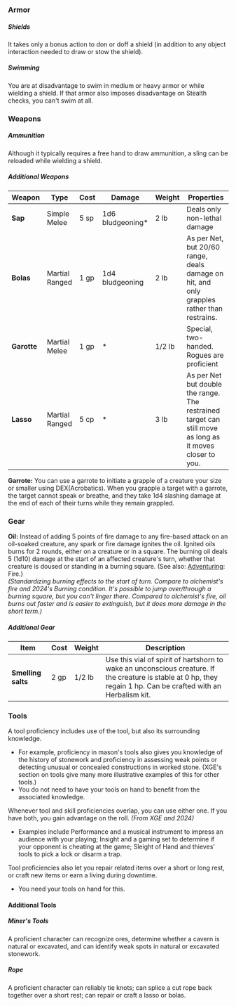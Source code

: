 ### Armor

##### Shields
It takes only a bonus action to don or doff a shield (in addition to any object interaction needed to draw or stow the shield).

##### Swimming
You are at disadvantage to swim in medium or heavy armor or while wielding a shield. If that armor also imposes disadvantage on Stealth checks, you can't swim at all.

### Weapons

##### Ammunition
Although it typically requires a free hand to draw ammunition, a sling can be reloaded while wielding a shield.  

<!--
Quarterstaff 
Can be used to attack with each end, as if you held a d6 bludgeoning weapon in each hand.
If you have proficiency with martial weapons or monk weapons, you can make an attack with a quarterstaff as a reach weapon. You must be holding the weapon in two hands to do this, and the damage die on a hit is a d6.

Spear
If you have proficiency with martial weapons or monk weapons, you can make an attack with a spear as a reach weapon. You must be holding the weapon in two hands to do this, and the damage die on a hit is a d6.
-->

##### Additional Weapons

| Weapon      | Type           | Cost | Damage           | Weight | Properties                                                                                               |
| ----------- | -------------- | ---- | ---------------- | ------ | -------------------------------------------------------------------------------------------------------- |
| **Sap**     | Simple Melee   | 5 sp | 1d6 bludgeoning* | 2 lb   | Deals only non-lethal damage                                                                             |
| **Bolas**   | Martial Ranged | 1 gp | 1d4 bludgeoning  | 2 lb   | As per Net, but 20/60 range, deals damage on hit, and only grapples rather than restrains.               |
| **Garotte** | Martial Melee  | 1 gp | \*               | 1/2 lb | Special, two-handed.  <br>Rogues are proficient                                                          |
| **Lasso**   | Martial Ranged | 5 cp | *                | 3 lb   | As per Net but double the range. The restrained target can still move as long as it moves closer to you. |

**Garrote:** You can use a garrote to initiate a grapple of a creature your size or smaller using DEX(Acrobatics). When you grapple a target with a garrote, the target cannot speak or breathe, and they take 1d4 slashing damage at the end of each of their turns while they remain grappled.

### Gear

**Oil:** Instead of adding 5 points of fire damage to any fire-based attack on an oil-soaked creature, any spark or fire damage ignites the oil. Ignited oils burns for 2 rounds, either on a creature or in a square.  The burning oil deals 5 (1d10) damage at the start of an affected creature's turn, whether that creature is doused or standing in a burning square.  (See also: [Adventuring](Adventuring.md): Fire.)  
*(Standardizing burning effects to the start of turn. Compare to alchemist's fire and 2024's Burning condition. It's possible to jump over/through a burning square, but you can't linger there. Compared to alchemist's fire, oil burns out faster and is easier to extinguish, but it does more damage in the short term.)*

##### Additional Gear

| Item               | Cost | Weight | Description                                                                                                                                                      |
| ------------------ | ---- | ------ | ---------------------------------------------------------------------------------------------------------------------------------------------------------------- |
| **Smelling salts** | 2 gp | 1/2 lb | Use this vial of spirit of hartshorn to wake an unconscious creature. If the creature is stable at 0 hp, they regain 1 hp. Can be crafted with an Herbalism kit. |


### Tools

A tool proficiency includes use of the tool, but also its surrounding knowledge.

* For example, proficiency in mason's tools also gives you knowledge of the history of stonework and proficiency in assessing weak points or detecting unusual or concealed constructions in worked stone. (XGE's section on tools give many more illustrative examples of this for other tools.)
* You do not need to have your tools on hand to benefit from the associated knowledge.

Whenever tool and skill proficiencies overlap, you can use either one.  If you have both, you gain advantage on the roll.  *(From XGE and 2024)*

+ Examples include Performance and a musical instrument to impress an audience with your playing; Insight and a gaming set to determine if your opponent is cheating at the game; Sleight of Hand and thieves' tools to pick a lock or disarm a trap.

Tool proficiencies also let you repair related items over a short or long rest, or craft new items or earn a living during downtime. 

+ You need your tools on hand for this.

#### Additional Tools

##### Miner's Tools
A proficient character can recognize ores, determine whether a cavern is natural or excavated, and can identify weak spots in natural or excavated stonework. 

##### Rope
A proficient character can reliably tie knots; can splice a cut rope back together over a short rest; can repair or craft a lasso or bolas.

